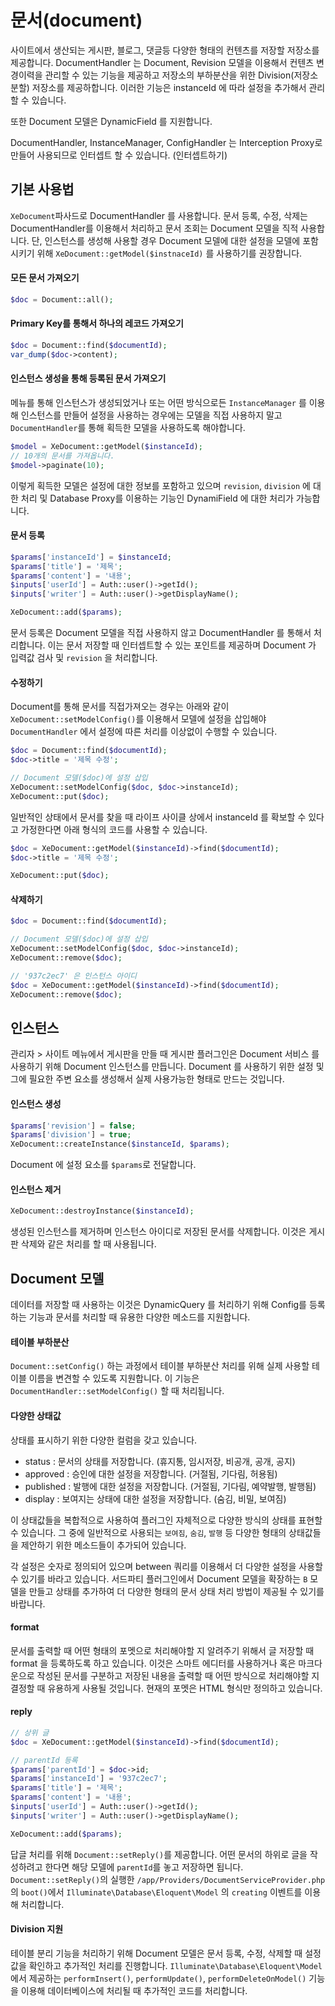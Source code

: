 # 문서(document)

사이트에서 생산되는 게시판, 블로그, 댓글등 다양한 형태의 컨텐츠를 저장할 저장소를 제공합니다. 
DocumentHandler 는 Document, Revision 모델을 이용해서 컨텐츠 변경이력을 관리할 수 있는 기능을 제공하고 저장소의 부하분산을 위한 Division(저장소 분할) 저장소를 제공하합니다. 이러한 기능은 instanceId 에 따라 설정을 추가해서 관리할 수 있습니다.

또한 Document 모델은 DynamicField 를 지원합니다.

DocumentHandler, InstanceManager, ConfigHandler 는 Interception Proxy로 만들어 사용되므로 인터셉트 할 수 있습니다. (인터셉트하기)

## 기본 사용법
`XeDocument`파사드로 DocumentHandler 를 사용합니다. 문서 등록, 수정, 삭제는 DocumentHandler를 이용해서 처리하고 문서 조회는 Document 모델을 직적 사용합니다. 
단, 인스턴스를 생성해 사용할 경우 Document 모델에 대한 설정을 모델에 포함시키기 위해  `XeDocument::getModel($instnaceId)` 를 사용하기를 권장합니다.

#### 모든 문서 가져오기
```php
$doc = Document::all();
```

#### Primary Key를 통해서 하나의 레코드 가져오기
```php
$doc = Document::find($documentId);
var_dump($doc->content);
```

#### 인스턴스 생성을 통해 등록된 문서 가져오기
메뉴를 통해 인스턴스가 생성되었거나 또는 어떤 방식으로든 `InstanceManager` 를 이용해 인스턴스를 만들어 설정을 사용하는 경우에는 모델을 직접 사용하지 말고 `DocumentHandler`를 통해 획득한 모델을 사용하도록 해야합니다.

```php
$model = XeDocument::getModel($instanceId);
// 10개의 문서를 가져옵니다.
$model->paginate(10);
```
이렇게 획득한 모델은 설정에 대한 정보를 포함하고 있으며 `revision`, `division` 에 대한 처리 및 Database Proxy를 이용하는 기능인 DynamiField 에 대한 처리가 가능합니다.


#### 문서 등록
```php
$params['instanceId'] = $instanceId;
$params['title'] = '제목';
$params['content'] = '내용';
$inputs['userId'] = Auth::user()->getId();
$inputs['writer'] = Auth::user()->getDisplayName();

XeDocument::add($params);
```
문서 등록은 Document 모델을 직접 사용하지 않고 DocumentHandler 를 통해서 처리합니다. 이는 문서 저장할 때 인터셉트할 수 있는 포인트를 제공하며 Document 가 입력값 검사 및 `revision` 을 처리합니다.


#### 수정하기
Document를 통해 문서를 직접가져오는 경우는 아래와 같이 `XeDocument::setModelConfig()`를 이용해서 모델에 설정을 삽입해야 `DocumentHandler` 에서 설정에 따른 처리를 이상없이 수행할 수 있습니다.
```php
$doc = Document::find($documentId);
$doc->title = '제목 수정';

// Document 모델($doc)에 설정 삽입
XeDocument::setModelConfig($doc, $doc->instanceId);
XeDocument::put($doc);
```

일반적인 상태에서 문서를 찾을 때 라이프 사이클 상에서 instanceId 를 확보할 수 있다고 가정한다면 아래 형식의 코드를 사용할 수 있습니다.
```php
$doc = XeDocument::getModel($instanceId)->find($documentId);
$doc->title = '제목 수정';

XeDocument::put($doc);
```

#### 삭제하기
```php
$doc = Document::find($documentId);

// Document 모델($doc)에 설정 삽입
XeDocument::setModelConfig($doc, $doc->instanceId);
XeDocument::remove($doc);
```

```php
// '937c2ec7' 은 인스턴스 아이디
$doc = XeDocument::getModel($instanceId)->find($documentId);
XeDocument::remove($doc);
```

## 인스턴스
관리자 > 사이트 메뉴에서 게시판을 만들 때 게시판 플러그인은 Document 서비스 를 사용하기 위해 Document 인스턴스를 만듭니다. Document 를 사용하기 위한 설정 및 그에 필요한 주변 요소를 생성해서 실제 사용가능한 형태로 만드는 것입니다.

#### 인스턴스 생성
```php
$params['revision'] = false;
$params['division'] = true;
XeDocument::createInstance($instanceId, $params);
```

Document 에 설정 요소를 `$params`로 전달합니다.

#### 인스턴스 제거
```php
XeDocument::destroyInstance($instanceId);
```

생성된 인스턴스를 제거하며 인스턴스 아이디로 저장된 문서를 삭제합니다. 이것은 게시판 삭제와 같은 처리를 할 때 사용됩니다.

## Document 모델
데이터를 저장할 때 사용하는 이것은 DynamicQuery 를 처리하기 위해 Config를 등록하는 기능과 문서를 처리할 때 유용한 다양한 메소드를 지원합니다.

#### 테이블 부하분산
`Document::setConfig()` 하는 과정에서 테이블 부하분산 처리를 위해 실제 사용할 테이블 이름을 변견할 수 있도록 지원합니다. 이 기능은 `DocumentHandler::setModelConfig()` 할 때 처리됩니다.


#### 다양한 상태값
상태를 표시하기 위한 다양한 컬럼을 갖고 있습니다.

* status : 문서의 상태를 저장합니다. (휴지통, 임시저장, 비공개, 공개, 공지)
* approved : 승인에 대한 설정을 저장합니다. (거절됨, 기다림, 허용됨)
* published : 발행에 대한 설정을 저장합니다. (거절됨, 기다림, 예약발행, 발행됨)
* display : 보여지는 상태에 대한 설정을 저장합니다. (숨김, 비밀, 보여짐)

이 상태값들을 복합적으로 사용하여 플러그인 자체적으로 다양한 방식의 상태를 표현할 수 있습니다.
그 중에 일반적으로 사용되는 `보여짐`, `숨김`, `발행` 등 다양한 형태의 상태값들을 제안하기 위한 메소드들이 추가되어 있습니다.

각 설정은 숫자로 정의되어 있으며 between 쿼리를 이용해서 더 다양한 설정을 사용할 수 있기를 바라고 있습니다. 서드파티 플러그인에서 Document 모델을 확장하는 `B` 모델을 만들고 상태를 추가하여 더 다양한 형태의 문서 상태 처리 방법이 제공될 수 있기를 바랍니다.

#### format
문서를 출력할 때 어떤 형태의 포멧으로 처리해야할 지 알려주기 위해서 글 저장할 때 format 을 등록하도록 하고 있습니다. 이것은 스마트 에디터를 사용하거나 혹은 마크다운으로 작성된 문서를 구분하고 저장된 내용을 출력할 때 어떤 방식으로 처리해야할 지 결정할 때 유용하게 사용될 것입니다.
현재의 포멧은 HTML 형식만 정의하고 있습니다.

#### reply
```php
// 상위 글
$doc = XeDocument::getModel($instanceId)->find($documentId);

// parentId 등록
$params['parentId'] = $doc->id;
$params['instanceId'] = '937c2ec7';
$params['title'] = '제목';
$params['content'] = '내용';
$inputs['userId'] = Auth::user()->getId();
$inputs['writer'] = Auth::user()->getDisplayName();

XeDocument::add($params);
```

답글 처리를 위해 `Document::setReply()`를 제공합니다. 어떤 문서의 하위로 글을 작성하려고 한다면 해당 모델에 `parentId`를 놓고 저장하면 됩니다.
`Document::setReply()`의 실행한 `/app/Providers/DocumentServiceProvider.php` 의 `boot()`에서 `Illuminate\Database\Eloquent\Model` 의 `creating` 이벤트를 이용해 처리합니다.

#### Division 지원
테이블 분리 기능을 처리하기 위해 Document 모델은 문서 등록, 수정, 삭제할 때 설정 값을 확인하고 추가적인 처리를 진행합니다.
`Illuminate\Database\Eloquent\Model` 에서 제공하는 `performInsert()`, `performUpdate()`, `performDeleteOnModel()` 기능을 이용해 데이터베이스에 처리될 때 추가적인 코드를 처리합니다.


